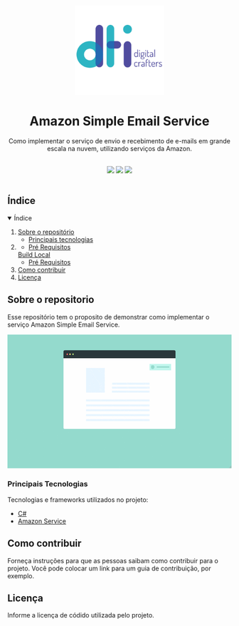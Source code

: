<!-- Logo/Banner do Projeto -->

<p align="center">
  <img src="assets/logo-dti.png" alt="Logo" width="auto" height="200">
  <h1 align="center">Amazon Simple Email Service</h1>
  <p align="center">
    Como implementar o serviço de envio e recebimento de e-mails em grande escala na nuvem, utilizando serviços da Amazon.
  </p>
</p>

<br />

<!-- Shields do Projeto -->

<div align="center">
  <a href="https://github.com/dtidigitalcrafters/readme-template/graphs/contributors" alt="Contributors">
        <img src="https://img.shields.io/github/contributors/dtidigitalcrafters/readme-template?color=green&style=for-the-badge" /></a>
  <a href="https://github.com/dtidigitalcrafters/readme-template/issues" alt="Issues">
        <img src="https://img.shields.io/github/issues-raw/dtidigitalcrafters/readme-template?style=for-the-badge" /></a>
  <a href="#" alt="Build Status">
        <img src="https://img.shields.io/static/v1?label=build&message=Passando&color=success&style=for-the-badge" /></a>
</div>

<br />

## Índice

<details open="open">
  <summary>Índice</summary>
  <ol>
    <li>
      <a href="#sobre-a-aplicação">Sobre o repositório</a>
      <ul>
        <li><a href="#principais-tecnologias">Principais tecnologias</a></li>
      </ul>
    </li>
    <li>
      <ul>
        <li><a href="#pré-requisitos">Pré Requisitos</a></li>
      </ul>
      <a href="#build-local">Build Local</a>
      <ul>
        <li><a href="#pré-requisitos-1">Pré Requisitos</a></li>
      </ul>
    </li>
    <li><a href="#como-contribuir">Como contribuir</a></li>
    <li><a href="#licença">Licença</a></li>
  </ol>
</details>

## Sobre o repositorio

Esse repositório tem o proposito de demonstrar como implementar o serviço Amazon Simple Email Service.
<p align="center">
  <img src="assets/example.gif" alt="app-demo" width="auto" height="300">
</p>

### Principais Tecnologias

Tecnologias e frameworks utilizados no projeto:

- [C#](https://docs.microsoft.com/pt-br/dotnet/csharp/)
- [Amazon Service](https://aws.amazon.com/pt/ses/)


## Como contribuir

Forneça instruções para que as pessoas saibam como contribuir para o projeto. Você pode colocar um link para um guia de contribuição, por exemplo.

## Licença

Informe a licença de códido utilizada pelo projeto.
